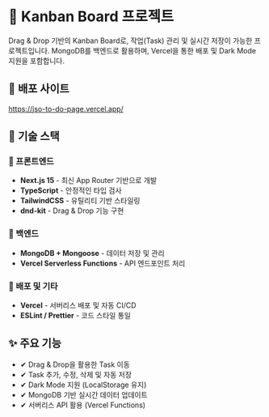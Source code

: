 # 📌 Kanban Board 프로젝트

Drag & Drop 기반의 Kanban Board로, 작업(Task) 관리 및 실시간 저장이 가능한 프로젝트입니다. MongoDB를 백엔드로 활용하며, Vercel을 통한 배포 및 Dark Mode 지원을 포함합니다.

## 📸 배포 사이트

https://jso-to-do-page.vercel.app/

## 🚀 기술 스택

### 🔹 프론트엔드

- **Next.js 15** - 최신 App Router 기반으로 개발
- **TypeScript** - 안정적인 타입 검사
- **TailwindCSS** - 유틸리티 기반 스타일링
- **dnd-kit** - Drag & Drop 기능 구현

### 🔹 백엔드

- **MongoDB + Mongoose** - 데이터 저장 및 관리
- **Vercel Serverless Functions** - API 엔드포인트 처리

### 🔹 배포 및 기타

- **Vercel** - 서버리스 배포 및 자동 CI/CD
- **ESLint / Prettier** - 코드 스타일 통일

## ✨ 주요 기능

- ✔ Drag & Drop을 활용한 Task 이동
- ✔ Task 추가, 수정, 삭제 및 자동 저장
- ✔ Dark Mode 지원 (LocalStorage 유지)
- ✔ MongoDB 기반 실시간 데이터 업데이트
- ✔ 서버리스 API 활용 (Vercel Functions)
